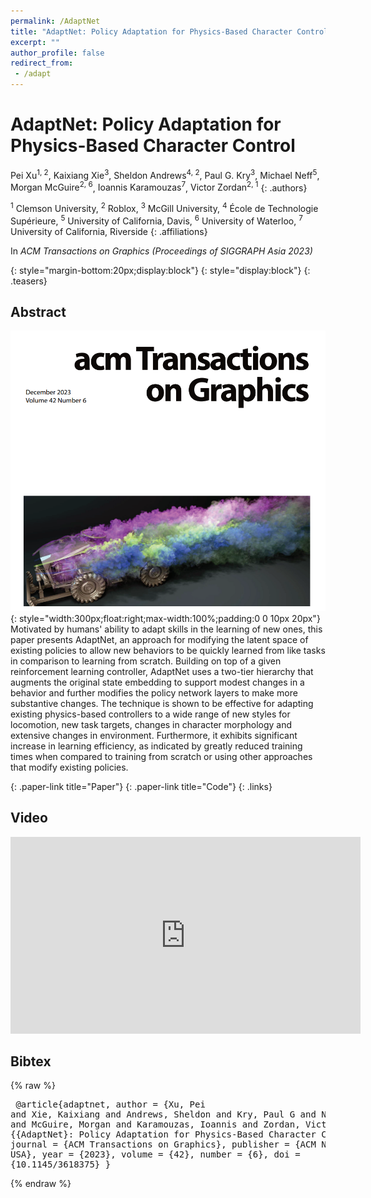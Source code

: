 ```yaml
---
permalink: /AdaptNet
title: "AdaptNet: Policy Adaptation for Physics-Based Character Control"
excerpt: ""
author_profile: false
redirect_from: 
 - /adapt
--- 
```



# AdaptNet: Policy Adaptation for Physics-Based Character Control

<span>Pei Xu<sup>1, 2</sup></span>,
<span>Kaixiang Xie<sup>3</sup></span>,
<span>Sheldon Andrews<sup>4, 2</sup></span>,
<span>Paul G. Kry<sup>3</sup></span>,
<span>Michael Neff<sup>5</sup></span>,
<span>Morgan McGuire<sup>2, 6</sup></span>,
<span>Ioannis Karamouzas<sup>7</sup></span>,
<span>Victor Zordan<sup>2, 1</sup></span>
{: .authors}

<span><sup>1</sup> Clemson University</span>,
<span><sup>2</sup> Roblox</span>,
<span><sup>3</sup> McGill University</span>,
<span><sup>4</sup> École de Technologie Supérieure</span>,
<span><sup>5</sup> University of California, Davis</span>,
<span><sup>6</sup> University of Waterloo</span>,
<span><sup>7</sup> University of California, Riverside</span>
{: .affiliations}

In _ACM Transactions on Graphics (Proceedings of SIGGRAPH Asia 2023)_

[](projects/AdaptNet/latent.png){: style="margin-bottom:20px;display:block"}
[](projects/AdaptNet/teaser.png){: style="display:block"}
{: .teasers}

## Abstract
<!-- [](projects/AdaptNet/sa2023_logo.png){: style="width:200px;float:right;max-width:100%;padding:0 0 10px 20px"} -->
![](projects/AdaptNet/cover.png){: style="width:300px;float:right;max-width:100%;padding:0 0 10px 20px"}
Motivated by humans' ability to adapt skills in the learning of new ones, this paper presents AdaptNet, an approach for modifying the latent space of existing policies to allow new behaviors to be quickly learned from like tasks in comparison to learning from scratch. Building on top of a given reinforcement learning  controller, AdaptNet uses a two-tier hierarchy that augments the original state embedding to support modest changes in a behavior and further modifies the policy network layers to make more substantive changes. The technique is shown to be effective for adapting existing physics-based controllers to a wide range of new styles for locomotion, new task targets, changes in character morphology and extensive changes in environment. Furthermore, it exhibits significant increase in learning efficiency, as indicated by greatly reduced training times when compared to training from scratch or using other approaches that modify existing policies.

[](http://arxiv.org/abs/2310.00239){: .paper-link title="Paper"}
[](https://github.com/xupei0610/AdaptNet){: .paper-link title="Code"}
{: .links}

## Video
<div style="max-width:560px">
<iframe width="560" height="315" src="https://www.youtube.com/embed/WxmJSCNFb28" frameborder="0" allow="accelerometer; autoplay; clipboard-write; encrypted-media; gyroscope; picture-in-picture; web-share" allowfullscreen></iframe>
</div>

## Bibtex
{% raw %}<pre class="bibtex">
@article{adaptnet,
    author = {Xu, Pei and Xie, Kaixiang and Andrews, Sheldon and Kry, Paul G and Neff, Michael and McGuire, Morgan and Karamouzas, Ioannis and Zordan, Victor},
    title = {{AdaptNet}: Policy Adaptation for Physics-Based Character Control},
    journal = {ACM Transactions on Graphics},
    publisher = {ACM New York, NY, USA},
    year = {2023},
    volume = {42},
    number = {6},
    doi = {10.1145/3618375}
}
</pre>{% endraw %}




